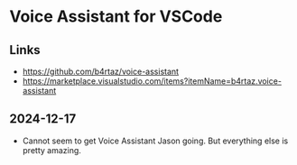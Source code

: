 # Voice Assistant for VSCode

## Links

* https://github.com/b4rtaz/voice-assistant
* https://marketplace.visualstudio.com/items?itemName=b4rtaz.voice-assistant

## 2024-12-17

* Cannot seem to get Voice Assistant Jason going. But everything else is pretty amazing.